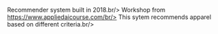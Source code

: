 Recommender system built in 2018.br/>
Workshop from https://www.appliedaicourse.com/br/>
This sytem recommends apparel based on different criteria.br/>
